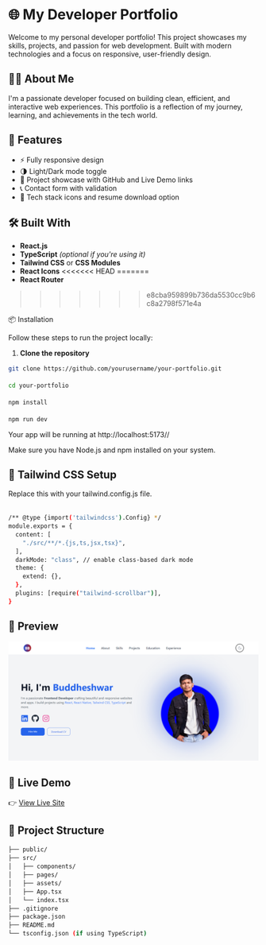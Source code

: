 # 🌐 My Developer Portfolio

Welcome to my personal developer portfolio! This project showcases my skills, projects, and passion for web development. Built with modern technologies and a focus on responsive, user-friendly design.

## 🧑‍💻 About Me

I'm a passionate developer focused on building clean, efficient, and interactive web experiences. This portfolio is a reflection of my journey, learning, and achievements in the tech world.

## 🚀 Features

- ⚡ Fully responsive design
- 🌗 Light/Dark mode toggle
- 💼 Project showcase with GitHub and Live Demo links
- 📞 Contact form with validation
- 🧩 Tech stack icons and resume download option

## 🛠️ Built With

- **React.js**
- **TypeScript** _(optional if you're using it)_
- **Tailwind CSS** or **CSS Modules**
- **React Icons**
<<<<<<< HEAD
=======
- **React Router**
>>>>>>> e8cba959899b736da5530cc9b6c8a2798f571e4a

📦 Installation

Follow these steps to run the project locally:

1. **Clone the repository**

````bash
git clone https://github.com/yourusername/your-portfolio.git

cd your-portfolio

npm install

npm run dev

````

Your app will be running at http://localhost:5173//

Make sure you have Node.js and npm installed on your system.


## 🧩 Tailwind CSS Setup

Replace this with your tailwind.config.js file.

````bash

/** @type {import('tailwindcss').Config} */
module.exports = {
  content: [
    "./src/**/*.{js,ts,jsx,tsx}",
  ],
  darkMode: "class", // enable class-based dark mode
  theme: {
    extend: {},
  },
  plugins: [require("tailwind-scrollbar")],
}

````

## 📸 Preview

![Portfolio Screenshot](./src/assets/pages/image.png)


## 🔗 Live Demo

👉 [View Live Site](https://my-portfolio-buddheshwar2003.vercel.app/)

## 📁 Project Structure

```bash
├── public/
├── src/
│   ├── components/
│   ├── pages/
│   ├── assets/
│   ├── App.tsx
│   └── index.tsx
├── .gitignore
├── package.json
├── README.md
└── tsconfig.json (if using TypeScript)
````
